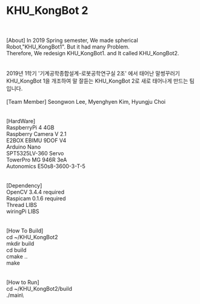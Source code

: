 # KHU_KongBot 2
\
\
[About]
In 2019 Spring semester, We made spherical Robot,"KHU_KongBot1". But it had many Problem.\
Therefore, We redesign KHU_KongBot1. and It called KHU_KongBot2.\
\
\
2019년 1학기 '기계공학종합설계-로봇공학연구실 2조' 에서 태어난 말썽꾸러기 KHU_KongBot 1을 개조하여 
말 잘듣는 KHU_KongBot 2로 새로 태어나게 만드는 팀입니다.
\
\
[Team Member]
Seongwon Lee, Myenghyen Kim, Hyungju Choi\
\
\
[HardWare]\
RaspberryPi 4 4GB\
Raspberry Camera V 2.1\
E2BOX EBIMU 9DOF V4\
Arduino Nano\
SPT5325LV-360 Servo\
TowerPro MG 946R 3eA\
Autonomics E50s8-3600-3-T-5\
\
\
[Dependency]\
OpenCV 3.4.4 required\
Raspicam 0.1.6 required\
Thread LIBS\
wiringPi LIBS\
\
\
[How To Build]\
cd ~/KHU_KongBot2\
mkdir build\
cd build\
cmake ..\
make\
\
\
[How to Run]\
cd ~/KHU_KongBot2/build\
./main\
